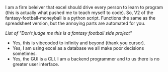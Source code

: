 I am a firm beleiver that excel should drive every person to learn to program (this is actually what pushed me to teach myself to code). So, V2 of the fantasy-football-moneyball is a python script. Functions the same as the spreadsheet version, but the annoying parts are automated for you. 


*List of "Don't judge me this is a fantasy football side project"*
- Yes, this is vibecoded to infinity and beyond (thank you cursor).
- Yes, I am using excel as a database we all make poor decisions sometimes.
- Yes, the GUI is a CLI. I am a backend programmer and to us there is no greater user interface.
